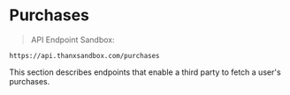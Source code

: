 # Purchases

> API Endpoint
Sandbox:
```
https://api.thanxsandbox.com/purchases
```

This section describes endpoints that enable a third party to fetch a user's purchases.
